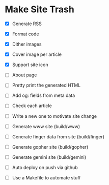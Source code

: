 # Make Site Trash

  * [x] Generate RSS
  * [x] Format code
  * [x] Dither images
  * [x] Cover image per article
  * [x] Support site icon 
  * [ ] About page
  * [ ] Pretty print the generated HTML 
  * [ ] Add og: fields from meta data  
  * [ ] Check each article
  * [ ] Write a new one to motivate site change
  * [ ] Generate www site (build/www)  
  * [ ] Generate finger data from site (build/finger)
  * [ ] Generate gopher site (build/gopher)
  * [ ] Generate gemini site (build/gemini)
  * [ ] Auto deploy on push via github
  * [ ] Use a Makefile to automate stuff
  